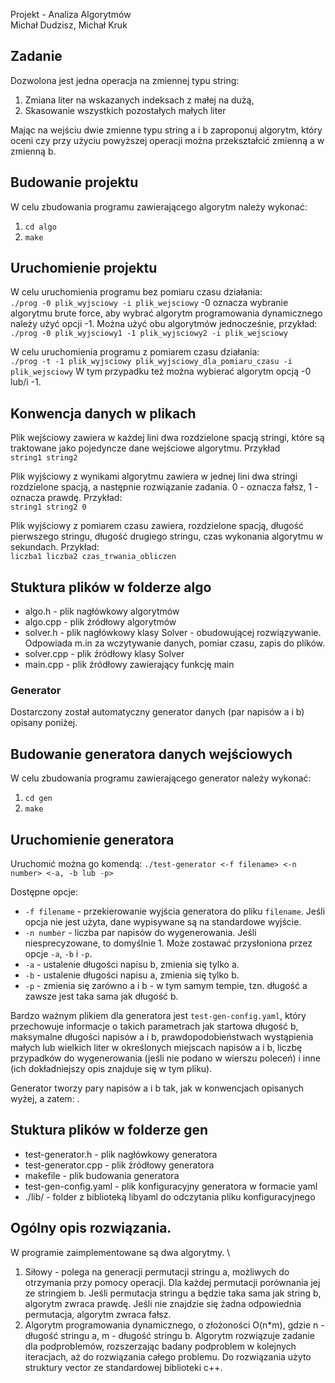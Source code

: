 Projekt - Analiza Algorytmów \
Michał Dudzisz, Michał Kruk

## Zadanie
Dozwolona jest jedna operacja na zmiennej typu string:
1. Zmiana liter na wskazanych indeksach z małej na dużą,
2. Skasowanie wszystkich pozostałych małych liter

Mając na wejściu dwie zmienne typu string a i b zaproponuj algorytm, który oceni czy przy użyciu powyższej operacji można przekształcić zmienną a w zmienną b.


## Budowanie projektu
W celu zbudowania programu zawierającego algorytm należy wykonać:
1. `cd algo`
2. `make`

## Uruchomienie projektu
W celu uruchomienia programu bez pomiaru czasu działania: \
`./prog -0 plik_wyjsciowy -i plik_wejsciowy`
-0 oznacza wybranie algorytmu brute force, aby wybrać algorytm programowania dynamicznego należy użyć opcji -1. Można użyć obu algorytmów jednocześnie, przykład: \
`./prog -0 plik_wyjsciowy1 -1 plik_wyjsciowy2 -i plik_wejsciowy`

W celu uruchomienia programu z pomiarem czasu działania: \
`./prog -t -1 plik_wyjsciowy plik_wyjsciowy_dla_pomiaru_czasu -i plik_wejsciowy`
W tym przypadku też można wybierać algorytm opcją -0 lub/i -1.

## Konwencja danych w plikach

Plik wejściowy zawiera w każdej lini dwa rozdzielone spacją stringi, które są traktowane jako pojedyncze dane wejściowe algorytmu.
Przykład \
`string1 string2`

Plik wyjściowy z wynikami algorytmu zawiera w jednej lini dwa stringi rozdzielone spacją, a następnie rozwiązanie zadania. 0 - oznacza fałsz, 1 - oznacza prawdę.
Przykład: \
`string1 string2 0`

Plik wyjściowy z pomiarem czasu zawiera, rozdzielone spacją, długość pierwszego stringu, długość drugiego stringu, czas wykonania algorytmu w sekundach. Przykład: \
`liczba1 liczba2 czas_trwania_obliczen`

## Stuktura plików w folderze algo
* algo.h - plik nagłówkowy algorytmów
* algo.cpp - plik źródłowy algorytmów
* solver.h - plik nagłówkowy klasy Solver - obudowującej rozwiązywanie. Odpowiada m.in za wczytywanie danych, pomiar czasu, zapis do plików.
* solver.cpp - plik źródłowy klasy Solver
* main.cpp - plik źródłowy zawierający funkcję main

### Generator

Dostarczony został automatyczny generator danych (par napisów a i b) opisany poniżej.

## Budowanie generatora danych wejściowych
W celu zbudowania programu zawierającego generator należy wykonać:
1. `cd gen`
2. `make`

## Uruchomienie generatora
Uruchomić można go komendą:
`./test-generator <-f filename> <-n number> <-a, -b lub -p>`
 
Dostępne opcje:
* `-f filename` - przekierowanie wyjścia generatora do pliku `filename`. Jeśli opcja nie jest użyta, dane wypisywane są na standardowe wyjście.
* `-n number` - liczba par napisów do wygenerowania. Jeśli niesprecyzowane, to domyślnie 1. Może zostawać przysłoniona przez opcje `-a`, `-b` i `-p`.
* `-a` - ustalenie długości napisu b, zmienia się tylko a.
* `-b` - ustalenie długości napisu a, zmienia się tylko b.
* `-p` - zmienia się zarówno a i b - w tym samym tempie, tzn. długość a zawsze jest taka sama jak długość b.

Bardzo ważnym plikiem dla generatora jest `test-gen-config.yaml`, który przechowuje informacje o takich parametrach jak startowa długość b, maksymalne długości napisów a i b, prawdopodobieństwach wystąpienia małych lub wielkich liter w określonych miejscach napisów a i b, liczbę przypadków do wygenerowania (jeśli nie podano w wierszu poleceń) i inne (ich dokładniejszy opis znajduje się w tym pliku).

Generator tworzy pary napisów a i b tak, jak w konwencjach opisanych wyżej, a zatem: <napis a><spacja><napis b><nowa linia>.
  
## Stuktura plików w folderze gen
* test-generator.h - plik nagłówkowy generatora
* test-generator.cpp - plik źródłowy generatora
* makefile - plik budowania generatora
* test-gen-config.yaml - plik konfiguracyjny generatora w formacie yaml
* ./lib/ - folder z biblioteką libyaml do odczytania pliku konfiguracyjnego
  
## Ogólny opis rozwiązania.
W programie zaimplementowane są dwa algorytmy. \
1. Siłowy - polega na generacji permutacji stringu a, możliwych do otrzymania przy pomocy operacji.  Dla każdej permutacji porównania jej ze stringiem b. Jeśli permutacja stringu a będzie taka sama jak string b, algorytm zwraca prawdę. Jeśli nie znajdzie się żadna odpowiednia permutacja, algorytm zwraca fałsz. 
2. Algorytm programowania dynamicznego, o złożoności O(n\*m), gdzie n - długość stringu a, m - długość stringu b. Algorytm rozwiązuje zadanie dla podproblemów, rozszerzając badany podproblem w kolejnych iteracjach, aż do rozwiązania całego problemu. Do rozwiązania użyto struktury vector ze standardowej biblioteki c++.







